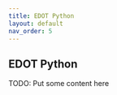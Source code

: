 ```yaml
---
title: EDOT Python
layout: default
nav_order: 5
---
```


## EDOT Python

TODO: Put some content here